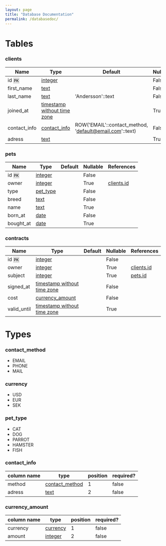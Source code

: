 ```yaml
---
layout: page
title: "Database Documentation"
permalink: /databasedoc/
---
```

# Tables

### <a name="clients"></a>clients

| Name | Type | Default | Nullable | References |
| -- | -- | -- | -- | ---------- |
| id <span style="background: #ddd; padding: 2px; font-size: 0.75rem; color: black">PK</span> | <a href="https://www.postgresql.org/docs/9.5/datatype-numeric.html">integer</a> |  | False | 
first_name | <a href="https://www.postgresql.org/docs/9.5/datatype-character.html">text</a> |  | False | 
last_name | <a href="https://www.postgresql.org/docs/9.5/datatype-character.html">text</a> | 'Andersson'::text | False | 
joined_at | <a href="https://www.postgresql.org/docs/9.5/datatype-datetime.html">timestamp without time zone</a> |  | True | 
contact_info | [contact_info](#contact_info) | ROW('EMAIL'::contact_method, 'default@email.com'::text) | False | 
adress | <a href="https://www.postgresql.org/docs/9.5/datatype-character.html">text</a> |  | True |  |

### <a name="pets"></a>pets

| Name | Type | Default | Nullable | References |
| -- | -- | -- | -- | ---------- |
| id <span style="background: #ddd; padding: 2px; font-size: 0.75rem; color: black">PK</span> | <a href="https://www.postgresql.org/docs/9.5/datatype-numeric.html">integer</a> |  | False | 
owner | <a href="https://www.postgresql.org/docs/9.5/datatype-numeric.html">integer</a> |  | True | [clients.id](#clients)
type | [pet_type](#pet_type) |  | False | 
breed | <a href="https://www.postgresql.org/docs/9.5/datatype-character.html">text</a> |  | False | 
name | <a href="https://www.postgresql.org/docs/9.5/datatype-character.html">text</a> |  | True | 
born_at | <a href="https://www.postgresql.org/docs/9.5/datatype-datetime.html">date</a> |  | False | 
bought_at | <a href="https://www.postgresql.org/docs/9.5/datatype-datetime.html">date</a> |  | True |  |

### <a name="contracts"></a>contracts

| Name | Type | Default | Nullable | References |
| -- | -- | -- | -- | ---------- |
| id <span style="background: #ddd; padding: 2px; font-size: 0.75rem; color: black">PK</span> | <a href="https://www.postgresql.org/docs/9.5/datatype-numeric.html">integer</a> |  | False | 
owner | <a href="https://www.postgresql.org/docs/9.5/datatype-numeric.html">integer</a> |  | True | [clients.id](#clients)
subject | <a href="https://www.postgresql.org/docs/9.5/datatype-numeric.html">integer</a> |  | True | [pets.id](#pets)
signed_at | <a href="https://www.postgresql.org/docs/9.5/datatype-datetime.html">timestamp without time zone</a> |  | False | 
cost | [currency_amount](#currency_amount) |  | False | 
valid_until | <a href="https://www.postgresql.org/docs/9.5/datatype-datetime.html">timestamp without time zone</a> |  | True |  |

# Types

### <a name="contact_method" > </a>contact_method


 - EMAIL
 - PHONE
 - MAIL

### <a name="currency" > </a>currency


 - USD
 - EUR
 - SEK

### <a name="pet_type" > </a>pet_type


 - CAT
 - DOG
 - PARROT
 - HAMSTER
 - FISH

### <a name="contact_info" > </a>contact_info

| column name | type | position | required? |
| ----------- | ---- | -------- | --------- |
| method | [contact_method](#contact_method) | 1 | false
adress | <a href="https://www.postgresql.org/docs/9.5/datatype-character.html">text</a> | 2 | false |

### <a name="currency_amount" > </a>currency_amount

| column name | type | position | required? |
| ----------- | ---- | -------- | --------- |
| currency | [currency](#currency) | 1 | false
amount | <a href="https://www.postgresql.org/docs/9.5/datatype-numeric.html">integer</a> | 2 | false |
